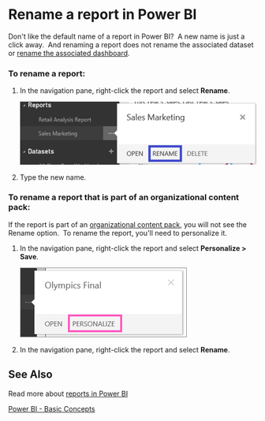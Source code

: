 ﻿<properties
   pageTitle="Rename a report in Power BI"
   description="Rename a report in Power BI"
   services="powerbi"
   documentationCenter=""
   authors="mihart"
   manager="mblythe"
   editor=""
   tags=""/>

<tags
   ms.service="powerbi"
   ms.devlang="NA"
   ms.topic="article"
   ms.tgt_pltfrm="NA"
   ms.workload="powerbi"
   ms.date="10/14/2015"
   ms.author="mihart"/>
# Rename a report in Power BI

Don't like the default name of a report in Power BI?  A new name is just a click away.  And renaming a report does not rename the associated dataset or [rename the associated dashboard](powerbi-service-rename-a-dashboard.md).

### To rename a report:

1.  In the navigation pane, right-click the report and select **Rename**.

    ![](media/powerbi-service-rename-a-report/Renameareport1.png)

2.  Type the new name.

### To rename a report that is part of an organizational content pack:

If the report is part of an [organizational content pack](powerbi-service-organizational-content-packs-introduction.md), you will not see the Rename option.  To rename the report, you'll need to personalize it.

1.  In the navigation pane, right-click the report and select **Personalize \> Save**.

    ![](media/powerbi-service-rename-a-report/personalize.png)

2.  In the navigation pane, right-click the report and select **Rename**.


##  See Also

Read more about [reports in Power BI](powerbi-service-reports.md)

[Power BI - Basic Concepts](powerbi-service-basic-concepts.md)*﻿*
